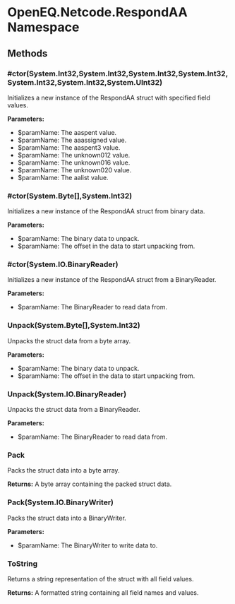 ﻿# OpenEQ.Netcode.RespondAA Namespace

## Methods

### #ctor(System.Int32,System.Int32,System.Int32,System.Int32,System.Int32,System.Int32,System.UInt32)

Initializes a new instance of the RespondAA struct with specified field values.

**Parameters:**

- $paramName: The aaspent value.
- $paramName: The aaassigned value.
- $paramName: The aaspent3 value.
- $paramName: The unknown012 value.
- $paramName: The unknown016 value.
- $paramName: The unknown020 value.
- $paramName: The aalist value.

### #ctor(System.Byte[],System.Int32)

Initializes a new instance of the RespondAA struct from binary data.

**Parameters:**

- $paramName: The binary data to unpack.
- $paramName: The offset in the data to start unpacking from.

### #ctor(System.IO.BinaryReader)

Initializes a new instance of the RespondAA struct from a BinaryReader.

**Parameters:**

- $paramName: The BinaryReader to read data from.

### Unpack(System.Byte[],System.Int32)

Unpacks the struct data from a byte array.

**Parameters:**

- $paramName: The binary data to unpack.
- $paramName: The offset in the data to start unpacking from.

### Unpack(System.IO.BinaryReader)

Unpacks the struct data from a BinaryReader.

**Parameters:**

- $paramName: The BinaryReader to read data from.

### Pack

Packs the struct data into a byte array.

**Returns:** A byte array containing the packed struct data.

### Pack(System.IO.BinaryWriter)

Packs the struct data into a BinaryWriter.

**Parameters:**

- $paramName: The BinaryWriter to write data to.

### ToString

Returns a string representation of the struct with all field values.

**Returns:** A formatted string containing all field names and values.


